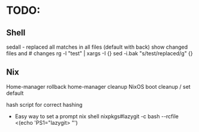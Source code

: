 # TODO:

## Shell

sedall - replaced all matches in all files (default with back)
show changed files and # changes
rg -l "test" | xargs -I {} sed -i.bak "s/test/replaced/g" {}

## Nix

Home-manager rollback
home-manager cleanup
NixOS boot cleanup / set default

hash script for correct hashing

- Easy way to set a prompt
  nix shell nixpkgs#lazygit -c bash --rcfile <(echo 'PS1="lazygit> "')
